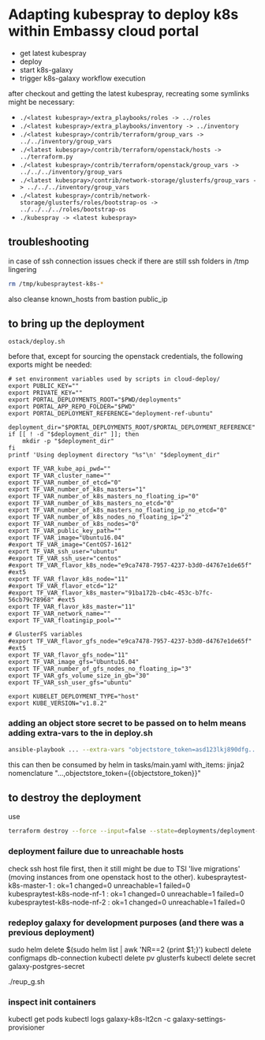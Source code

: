 # Adapting kubespray to deploy k8s within Embassy cloud portal

* get latest kubespray
* deploy
* start k8s-galaxy
* trigger k8s-galaxy workflow execution

after checkout and getting the latest kubespray, recreating some symlinks might be necessary:
* `./<latest kubespray>/extra_playbooks/roles -> ../roles`
* `./<latest kubespray>/extra_playbooks/inventory -> ../inventory`
* `./<latest kubespray>/contrib/terraform/group_vars -> ../../inventory/group_vars`
* `./<latest kubespray>/contrib/terraform/openstack/hosts -> ../terraform.py`
* `./<latest kubespray>/contrib/terraform/openstack/group_vars -> ../../../inventory/group_vars`
* `./<latest kubespray>/contrib/network-storage/glusterfs/group_vars -> ../../../inventory/group_vars`
* `./<latest kubespray>/contrib/network-storage/glusterfs/roles/bootstrap-os -> ../../../../roles/bootstrap-os`
* `./kubespray -> <latest kubespray>`


## troubleshooting
in case of ssh connection issues check if there are still ssh folders in /tmp lingering
``` bash
rm /tmp/kubespraytest-k8s-*
```
also cleanse known_hosts from bastion public_ip

## to bring up the deployment
```
ostack/deploy.sh
```
before that, except for sourcing the openstack credentials, the following exports might be needed:
```
# set environment variables used by scripts in cloud-deploy/
export PUBLIC_KEY=""
export PRIVATE_KEY=""
export PORTAL_DEPLOYMENTS_ROOT="$PWD/deployments"
export PORTAL_APP_REPO_FOLDER="$PWD"
export PORTAL_DEPLOYMENT_REFERENCE="deployment-ref-ubuntu"

deployment_dir="$PORTAL_DEPLOYMENTS_ROOT/$PORTAL_DEPLOYMENT_REFERENCE"
if [[ ! -d "$deployment_dir" ]]; then
    mkdir -p "$deployment_dir"
fi
printf 'Using deployment directory "%s"\n' "$deployment_dir"

export TF_VAR_kube_api_pwd=""
export TF_VAR_cluster_name=""
export TF_VAR_number_of_etcd="0"
export TF_VAR_number_of_k8s_masters="1"
export TF_VAR_number_of_k8s_masters_no_floating_ip="0"
export TF_VAR_number_of_k8s_masters_no_etcd="0"
export TF_VAR_number_of_k8s_masters_no_floating_ip_no_etcd="0"
export TF_VAR_number_of_k8s_nodes_no_floating_ip="2"
export TF_VAR_number_of_k8s_nodes="0"
export TF_VAR_public_key_path=""
export TF_VAR_image="Ubuntu16.04"
#export TF_VAR_image="CentOS7-1612"
export TF_VAR_ssh_user="ubuntu"
#export TF_VAR_ssh_user="centos"
#export TF_VAR_flavor_k8s_node="e9ca7478-7957-4237-b3d0-d4767e1de65f" #ext5
export TF_VAR_flavor_k8s_node="11"
#export TF_VAR_flavor_etcd="12"
#export TF_VAR_flavor_k8s_master="91ba172b-cb4c-453c-b7fc-56cb79c78968" #ext5
export TF_VAR_flavor_k8s_master="11"
export TF_VAR_network_name=""
export TF_VAR_floatingip_pool=""

# GlusterFS variables
#export TF_VAR_flavor_gfs_node="e9ca7478-7957-4237-b3d0-d4767e1de65f" #ext5
export TF_VAR_flavor_gfs_node="11"
export TF_VAR_image_gfs="Ubuntu16.04"
export TF_VAR_number_of_gfs_nodes_no_floating_ip="3"
export TF_VAR_gfs_volume_size_in_gb="30"
export TF_VAR_ssh_user_gfs="ubuntu"

export KUBELET_DEPLOYMENT_TYPE="host"
export KUBE_VERSION="v1.8.2"
```

### adding an object store secret to be passed on to helm means adding extra-vars to the in deploy.sh
``` bash
ansible-playbook ... --extra-vars "objectstore_token=asd123lkj890dfg..."
```
this can then be consumed by helm in tasks/main.yaml with_items: jinja2 nomenclature "...,objectstore_token={{objectstore_token}}"
## to destroy the deployment
use
``` bash
terraform destroy --force --input=false --state=deployments/deployment-ref-ubuntu/terraform.tfstate
```

### deployment failure due to unreachable hosts
check ssh host file first, then it still might be due to TSI 'live migrations' (moving instances from one openstack host to the other).
kubespraytest-k8s-master-1 : ok=1    changed=0    unreachable=1    failed=0   
kubespraytest-k8s-node-nf-1 : ok=1    changed=0    unreachable=1    failed=0   
kubespraytest-k8s-node-nf-2 : ok=1    changed=0    unreachable=1    failed=0


### redeploy galaxy for development purposes (and there was a previous deployment)
sudo helm delete $(sudo helm list | awk 'NR==2 {print $1;}')
kubectl delete configmaps db-connection
kubectl delete pv glusterfs
kubectl delete secret galaxy-postgres-secret

./reup_g.sh

### inspect init containers
kubectl get pods
kubectl logs galaxy-k8s-lt2cn -c galaxy-settings-provisioner
